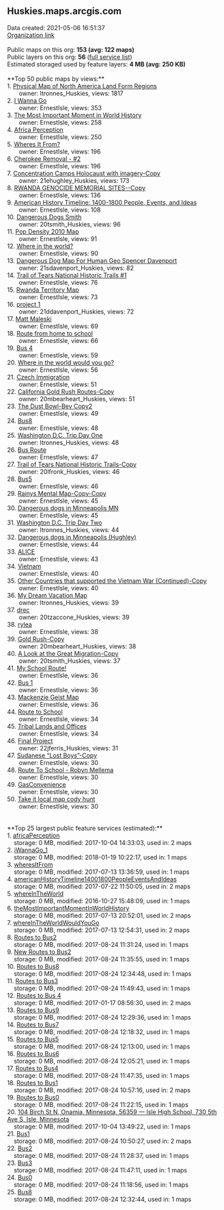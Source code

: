 <h2>Huskies.maps.arcgis.com</h2> Data created: 2021-05-06 16:51:37 <br /><a target='new' href='https://Huskies.maps.arcgis.com'>Organization link</a><br /><br />Public maps on this org: <b>153 (avg: 122 maps)</b><br />Public layers on this org: <b>56 </b>(<a target='new' href='https://services.arcgis.com/vmxAD7GiXOIsvHl0/ArcGIS/rest/services'>full service list</a>)<br />Estimated storaged used by feature layers: <b>4 MB (avg: 250 KB)</b><br /><br />**Top 50 public maps by views:**<br />  1. <a target='new' href='https://www.arcgis.com/home/item.html?id=a3ef241be050492fad682ce4d3ae56cc'>Physical Map of North America Land Form Regions</a> <br />  &nbsp;&nbsp;&nbsp;&nbsp; &nbsp;&nbsp;owner: ltronnes_Huskies, views: 1817<br />  2. <a target='new' href='https://www.arcgis.com/home/item.html?id=df3ca2d528eb49b0bcbd52add1b47095'>I Wanna Go</a> <br />  &nbsp;&nbsp;&nbsp;&nbsp; &nbsp;&nbsp;owner: ErnestIsle, views: 353<br />  3. <a target='new' href='https://www.arcgis.com/home/item.html?id=e45dcec2427b4ddd826b0cc01fc64cec'>The Most Important Moment in World History </a> <br />  &nbsp;&nbsp;&nbsp;&nbsp; &nbsp;&nbsp;owner: ErnestIsle, views: 258<br />  4. <a target='new' href='https://www.arcgis.com/home/item.html?id=59c9beb609ca4095973619dc12cbb132'>Africa Perception</a> <br />  &nbsp;&nbsp;&nbsp;&nbsp; &nbsp;&nbsp;owner: ErnestIsle, views: 250<br />  5. <a target='new' href='https://www.arcgis.com/home/item.html?id=83ac3c78f9664f63ab0d47e1c62d4c98'>Wheres It From?</a> <br />  &nbsp;&nbsp;&nbsp;&nbsp; &nbsp;&nbsp;owner: ErnestIsle, views: 196<br />  6. <a target='new' href='https://www.arcgis.com/home/item.html?id=a22e650e8f2e4a58a11579edabf29028'>Cherokee Removal - #2</a> <br />  &nbsp;&nbsp;&nbsp;&nbsp; &nbsp;&nbsp;owner: ErnestIsle, views: 196<br />  7. <a target='new' href='https://www.arcgis.com/home/item.html?id=027a4c96fec14f24a2a0ddb829f80102'>Concentration Camps Holocaust with imagery-Copy</a> <br />  &nbsp;&nbsp;&nbsp;&nbsp; &nbsp;&nbsp;owner: 21ehughley_Huskies, views: 173<br />  8. <a target='new' href='https://www.arcgis.com/home/item.html?id=e3792c2ef3ec4e5ba5523647702a0d33'>RWANDA GENOCIDE MEMORIAL SITES--Copy</a> <br />  &nbsp;&nbsp;&nbsp;&nbsp; &nbsp;&nbsp;owner: ErnestIsle, views: 136<br />  9. <a target='new' href='https://www.arcgis.com/home/item.html?id=3c61ce24fe5f47429e82819225e69f17'>American History Timeline: 1400-1800 People, Events, and Ideas</a> <br />  &nbsp;&nbsp;&nbsp;&nbsp; &nbsp;&nbsp;owner: ErnestIsle, views: 108<br />  10. <a target='new' href='https://www.arcgis.com/home/item.html?id=0865fc1e0460414daf46b80a442e6571'>Dangerous Dogs Smith</a> <br />  &nbsp;&nbsp;&nbsp;&nbsp; &nbsp;&nbsp;owner: 20tsmith_Huskies, views: 96<br />  11. <a target='new' href='https://www.arcgis.com/home/item.html?id=f59d736be7924c8082550c71837fc690'>Pop Density 2010 Map</a> <br />  &nbsp;&nbsp;&nbsp;&nbsp; &nbsp;&nbsp;owner: ErnestIsle, views: 91<br />  12. <a target='new' href='https://www.arcgis.com/home/item.html?id=a87f4fcd274148d99dff1de0dfcf20d4'>Where in the world?</a> <br />  &nbsp;&nbsp;&nbsp;&nbsp; &nbsp;&nbsp;owner: ErnestIsle, views: 90<br />  13. <a target='new' href='https://www.arcgis.com/home/item.html?id=19699a5b36a44858a793fef6e9372162'>Dangerous Dog Map For Human Geo Spencer Davenport</a> <br />  &nbsp;&nbsp;&nbsp;&nbsp; &nbsp;&nbsp;owner: 21sdavenport_Huskies, views: 82<br />  14. <a target='new' href='https://www.arcgis.com/home/item.html?id=c3822e03c77d42ad819e8027f9286022'>Trail of Tears National Historic Trails #1</a> <br />  &nbsp;&nbsp;&nbsp;&nbsp; &nbsp;&nbsp;owner: ErnestIsle, views: 76<br />  15. <a target='new' href='https://www.arcgis.com/home/item.html?id=076a4b1a72354fd7aa262d4e88e01bc4'>Rwanda Territory Map</a> <br />  &nbsp;&nbsp;&nbsp;&nbsp; &nbsp;&nbsp;owner: ErnestIsle, views: 73<br />  16. <a target='new' href='https://www.arcgis.com/home/item.html?id=270f61489add440b8c04492ef19dd0f7'>project 1</a> <br />  &nbsp;&nbsp;&nbsp;&nbsp; &nbsp;&nbsp;owner: 21ddavenport_Huskies, views: 72<br />  17. <a target='new' href='https://www.arcgis.com/home/item.html?id=21609421804b479fa48198eb176f562d'>Matt Maleski</a> <br />  &nbsp;&nbsp;&nbsp;&nbsp; &nbsp;&nbsp;owner: ErnestIsle, views: 69<br />  18. <a target='new' href='https://www.arcgis.com/home/item.html?id=e1a27ba571ad40bfb7de99725e60fa61'>Route from home to school</a> <br />  &nbsp;&nbsp;&nbsp;&nbsp; &nbsp;&nbsp;owner: ErnestIsle, views: 66<br />  19. <a target='new' href='https://www.arcgis.com/home/item.html?id=4d7e0a2b6c104f039efbcc5d1a51a582'>Bus 4</a> <br />  &nbsp;&nbsp;&nbsp;&nbsp; &nbsp;&nbsp;owner: ErnestIsle, views: 59<br />  20. <a target='new' href='https://www.arcgis.com/home/item.html?id=7194eba62227439b859417537ed27024'>Where in the world would you go?</a> <br />  &nbsp;&nbsp;&nbsp;&nbsp; &nbsp;&nbsp;owner: ErnestIsle, views: 56<br />  21. <a target='new' href='https://www.arcgis.com/home/item.html?id=44cbe8510e8146ada5d13916ffe4d856'>Czech Immigration</a> <br />  &nbsp;&nbsp;&nbsp;&nbsp; &nbsp;&nbsp;owner: ErnestIsle, views: 51<br />  22. <a target='new' href='https://www.arcgis.com/home/item.html?id=a13b060befb94b34a699473b60fa331c'>California Gold Rush Routes-Copy</a> <br />  &nbsp;&nbsp;&nbsp;&nbsp; &nbsp;&nbsp;owner: 20mbearheart_Huskies, views: 51<br />  23. <a target='new' href='https://www.arcgis.com/home/item.html?id=3a19b8c3b48d406889d93290d2d27097'>The Dust Bowl-Bev Copy2</a> <br />  &nbsp;&nbsp;&nbsp;&nbsp; &nbsp;&nbsp;owner: ErnestIsle, views: 49<br />  24. <a target='new' href='https://www.arcgis.com/home/item.html?id=00f2e1af7cf74ef3a6be06eccb4bbb8d'>Bus8</a> <br />  &nbsp;&nbsp;&nbsp;&nbsp; &nbsp;&nbsp;owner: ErnestIsle, views: 48<br />  25. <a target='new' href='https://www.arcgis.com/home/item.html?id=be7f7a1e937540e698ded70d0edbf0a1'>Washington D.C. Trip Day One</a> <br />  &nbsp;&nbsp;&nbsp;&nbsp; &nbsp;&nbsp;owner: ltronnes_Huskies, views: 48<br />  26. <a target='new' href='https://www.arcgis.com/home/item.html?id=04b0c0f30ee84e19891d5ac1bbc6e2a8'>Bus Route</a> <br />  &nbsp;&nbsp;&nbsp;&nbsp; &nbsp;&nbsp;owner: ErnestIsle, views: 47<br />  27. <a target='new' href='https://www.arcgis.com/home/item.html?id=923b86feb50d4cf2920ba2b6b531f3c5'>Trail of Tears National Historic Trails-Copy</a> <br />  &nbsp;&nbsp;&nbsp;&nbsp; &nbsp;&nbsp;owner: 20lfronk_Huskies, views: 46<br />  28. <a target='new' href='https://www.arcgis.com/home/item.html?id=f93edcbe5cbe4f5ea45033749cfacd7e'>Bus5</a> <br />  &nbsp;&nbsp;&nbsp;&nbsp; &nbsp;&nbsp;owner: ErnestIsle, views: 46<br />  29. <a target='new' href='https://www.arcgis.com/home/item.html?id=365d6151e9d249e9b1a88e79b6fc212a'>Rainys Mental Map-Copy-Copy</a> <br />  &nbsp;&nbsp;&nbsp;&nbsp; &nbsp;&nbsp;owner: ErnestIsle, views: 45<br />  30. <a target='new' href='https://www.arcgis.com/home/item.html?id=c85ad93223764e4dab8e1eb14f3bbe90'>Dangerous dogs in Minneapolis MN</a> <br />  &nbsp;&nbsp;&nbsp;&nbsp; &nbsp;&nbsp;owner: ErnestIsle, views: 45<br />  31. <a target='new' href='https://www.arcgis.com/home/item.html?id=19dc938b7f514503819b0e86a4065c52'>Washington D.C. Trip Day Two</a> <br />  &nbsp;&nbsp;&nbsp;&nbsp; &nbsp;&nbsp;owner: ltronnes_Huskies, views: 44<br />  32. <a target='new' href='https://www.arcgis.com/home/item.html?id=f10f460441604c37b2b2ca4e58f6f06d'>Dangerous dogs in Minneapolis (Hughley)</a> <br />  &nbsp;&nbsp;&nbsp;&nbsp; &nbsp;&nbsp;owner: ErnestIsle, views: 44<br />  33. <a target='new' href='https://www.arcgis.com/home/item.html?id=1af33438f7854f479415a28d8c00b724'>ALICE</a> <br />  &nbsp;&nbsp;&nbsp;&nbsp; &nbsp;&nbsp;owner: ErnestIsle, views: 43<br />  34. <a target='new' href='https://www.arcgis.com/home/item.html?id=640fa52b828a4f2d9062391c3e69c07f'>Vietnam</a> <br />  &nbsp;&nbsp;&nbsp;&nbsp; &nbsp;&nbsp;owner: ErnestIsle, views: 40<br />  35. <a target='new' href='https://www.arcgis.com/home/item.html?id=6f30b8fad45d40a8b99390b334de5ce1'>Other Countries that supported the Vietnam War (Continued)-Copy</a> <br />  &nbsp;&nbsp;&nbsp;&nbsp; &nbsp;&nbsp;owner: ErnestIsle, views: 40<br />  36. <a target='new' href='https://www.arcgis.com/home/item.html?id=0ce5873e651f4c629580af72264c490b'>My Dream Vacation Map</a> <br />  &nbsp;&nbsp;&nbsp;&nbsp; &nbsp;&nbsp;owner: ltronnes_Huskies, views: 39<br />  37. <a target='new' href='https://www.arcgis.com/home/item.html?id=f84a198200ba45cab1490969e8345f50'>drec</a> <br />  &nbsp;&nbsp;&nbsp;&nbsp; &nbsp;&nbsp;owner: 20tzaccone_Huskies, views: 39<br />  38. <a target='new' href='https://www.arcgis.com/home/item.html?id=9b1f19aba0ba4a04b7f66d195c940503'>rylea</a> <br />  &nbsp;&nbsp;&nbsp;&nbsp; &nbsp;&nbsp;owner: ErnestIsle, views: 38<br />  39. <a target='new' href='https://www.arcgis.com/home/item.html?id=6f18230fdc0f41d9949ec6e201ce1489'>Gold Rush-Copy</a> <br />  &nbsp;&nbsp;&nbsp;&nbsp; &nbsp;&nbsp;owner: 20mbearheart_Huskies, views: 38<br />  40. <a target='new' href='https://www.arcgis.com/home/item.html?id=80fe474d96d74923bac462bf507c8272'>A Look at the Great Migration-Copy</a> <br />  &nbsp;&nbsp;&nbsp;&nbsp; &nbsp;&nbsp;owner: 20tsmith_Huskies, views: 37<br />  41. <a target='new' href='https://www.arcgis.com/home/item.html?id=86550be94eb941d29ae1e06e15a91a26'>My School Route!</a> <br />  &nbsp;&nbsp;&nbsp;&nbsp; &nbsp;&nbsp;owner: ErnestIsle, views: 36<br />  42. <a target='new' href='https://www.arcgis.com/home/item.html?id=bcd7b90804c04ec686b3e6fa6e6fcdaa'>Bus 1</a> <br />  &nbsp;&nbsp;&nbsp;&nbsp; &nbsp;&nbsp;owner: ErnestIsle, views: 36<br />  43. <a target='new' href='https://www.arcgis.com/home/item.html?id=b6559716b25a41b3aabb6bbed0dd8040'>Mackenzie Geist Map</a> <br />  &nbsp;&nbsp;&nbsp;&nbsp; &nbsp;&nbsp;owner: ErnestIsle, views: 36<br />  44. <a target='new' href='https://www.arcgis.com/home/item.html?id=327e7ff7d2c74d0c92748a91b3f65e47'>Route to School</a> <br />  &nbsp;&nbsp;&nbsp;&nbsp; &nbsp;&nbsp;owner: ErnestIsle, views: 34<br />  45. <a target='new' href='https://www.arcgis.com/home/item.html?id=bd3884221a744cf0b227325397bd748f'>Tribal Lands and Offices</a> <br />  &nbsp;&nbsp;&nbsp;&nbsp; &nbsp;&nbsp;owner: ErnestIsle, views: 34<br />  46. <a target='new' href='https://www.arcgis.com/home/item.html?id=127d106d48684b48a66566a631618e82'>Final Project</a> <br />  &nbsp;&nbsp;&nbsp;&nbsp; &nbsp;&nbsp;owner: 22jferris_Huskies, views: 31<br />  47. <a target='new' href='https://www.arcgis.com/home/item.html?id=443b614dcd154f3aaa0927fb4ea92099'>Sudanese “Lost Boys”-Copy</a> <br />  &nbsp;&nbsp;&nbsp;&nbsp; &nbsp;&nbsp;owner: ErnestIsle, views: 30<br />  48. <a target='new' href='https://www.arcgis.com/home/item.html?id=0174d102b9c242dfb827214a9eb3b9a4'>Route To School - Robyn Mellema</a> <br />  &nbsp;&nbsp;&nbsp;&nbsp; &nbsp;&nbsp;owner: ErnestIsle, views: 30<br />  49. <a target='new' href='https://www.arcgis.com/home/item.html?id=336185f74fe049fd87a70507e183122a'>GasConvenience</a> <br />  &nbsp;&nbsp;&nbsp;&nbsp; &nbsp;&nbsp;owner: ErnestIsle, views: 30<br />  50. <a target='new' href='https://www.arcgis.com/home/item.html?id=c4759edbf6b04b3f8f64de6ffde6d944'>Take it local map cody hunt</a> <br />  &nbsp;&nbsp;&nbsp;&nbsp; &nbsp;&nbsp;owner: ErnestIsle, views: 30<br /><br /><br />**Top 25 largest public feature services (estimated):**<br /> 1. <a target='new' href='https://www.arcgis.com/home/item.html?id=73e3df7ac5f64008b8ae1ad904f6e2df'>africaPerception</a><br /> &nbsp;&nbsp;&nbsp;&nbsp;storage: 0 MB, modified: 2017-10-04 14:33:03,  used in: 2 maps<br /> 2. <a target='new' href='https://www.arcgis.com/home/item.html?id=fa029d4c89eb4482b3c7e2f2097e0b9a'>iWannaGo_1</a><br /> &nbsp;&nbsp;&nbsp;&nbsp;storage: 0 MB, modified: 2018-01-19 10:22:17,  used in: 1 maps<br /> 3. <a target='new' href='https://www.arcgis.com/home/item.html?id=3d4606d1d00b4534a92152ac6d8f65ba'>wheresItFrom</a><br /> &nbsp;&nbsp;&nbsp;&nbsp;storage: 0 MB, modified: 2017-07-13 13:36:59,  used in: 1 maps<br /> 4. <a target='new' href='https://www.arcgis.com/home/item.html?id=66de6a44652e4132a8053c5358b581cb'>americanHistoryTimeline14001800PeopleEventsAndIdeas</a><br /> &nbsp;&nbsp;&nbsp;&nbsp;storage: 0 MB, modified: 2017-07-22 11:50:05,  used in: 2 maps<br /> 5. <a target='new' href='https://www.arcgis.com/home/item.html?id=30b5a1d0a60745a58bf1119ac2dbe717'>whereInTheWorld</a><br /> &nbsp;&nbsp;&nbsp;&nbsp;storage: 0 MB, modified: 2016-10-27 15:48:09,  used in: 1 maps<br /> 6. <a target='new' href='https://www.arcgis.com/home/item.html?id=6a8df37a101d45b0944b6126d32ccd08'>theMostImportantMomentInWorldHistory</a><br /> &nbsp;&nbsp;&nbsp;&nbsp;storage: 0 MB, modified: 2017-07-13 20:52:01,  used in: 2 maps<br /> 7. <a target='new' href='https://www.arcgis.com/home/item.html?id=4a3cf4867bdb4de497b0b88693a5b758'>whereInTheWorldWouldYouGo</a><br /> &nbsp;&nbsp;&nbsp;&nbsp;storage: 0 MB, modified: 2017-07-13 12:54:31,  used in: 2 maps<br /> 8. <a target='new' href='https://www.arcgis.com/home/item.html?id=ca9766caeee843b28365919fc7f12e38'>Routes to Bus2</a><br /> &nbsp;&nbsp;&nbsp;&nbsp;storage: 0 MB, modified: 2017-08-24 11:31:24,  used in: 1 maps<br /> 9. <a target='new' href='https://www.arcgis.com/home/item.html?id=4f74e34095844be8bbf3eb94cf23298b'>New Routes to Bus2</a><br /> &nbsp;&nbsp;&nbsp;&nbsp;storage: 0 MB, modified: 2017-08-24 11:35:55,  used in: 1 maps<br /> 10. <a target='new' href='https://www.arcgis.com/home/item.html?id=6f9c8597142e4f029eb67c45917acb82'>Routes to Bus8</a><br /> &nbsp;&nbsp;&nbsp;&nbsp;storage: 0 MB, modified: 2017-08-24 12:34:48,  used in: 1 maps<br /> 11. <a target='new' href='https://www.arcgis.com/home/item.html?id=5b037b6c2feb4794a4a8fc191e4a47df'>Routes to Bus3</a><br /> &nbsp;&nbsp;&nbsp;&nbsp;storage: 0 MB, modified: 2017-08-24 11:49:43,  used in: 1 maps<br /> 12. <a target='new' href='https://www.arcgis.com/home/item.html?id=800e7c59a724494483de639bfb22cce2'>Routes to Bus 4</a><br /> &nbsp;&nbsp;&nbsp;&nbsp;storage: 0 MB, modified: 2017-01-17 08:56:30,  used in: 2 maps<br /> 13. <a target='new' href='https://www.arcgis.com/home/item.html?id=4536c5f7067c41d6b2b61624e844abbc'>Routes to Bus9</a><br /> &nbsp;&nbsp;&nbsp;&nbsp;storage: 0 MB, modified: 2017-08-24 12:29:36,  used in: 1 maps<br /> 14. <a target='new' href='https://www.arcgis.com/home/item.html?id=4fd6b9be273040f6aef33bdbaffc9dd9'>Routes to Bus7</a><br /> &nbsp;&nbsp;&nbsp;&nbsp;storage: 0 MB, modified: 2017-08-24 12:18:32,  used in: 1 maps<br /> 15. <a target='new' href='https://www.arcgis.com/home/item.html?id=a438588597a34e7cac4155433081ab2f'>Routes to Bus5</a><br /> &nbsp;&nbsp;&nbsp;&nbsp;storage: 0 MB, modified: 2017-08-24 12:13:00,  used in: 1 maps<br /> 16. <a target='new' href='https://www.arcgis.com/home/item.html?id=1ddbb241812945ac99bb3aee0c4bb641'>Routes to Bus6</a><br /> &nbsp;&nbsp;&nbsp;&nbsp;storage: 0 MB, modified: 2017-08-24 12:05:21,  used in: 1 maps<br /> 17. <a target='new' href='https://www.arcgis.com/home/item.html?id=18f1f67e658d44dabb74fda8610b4818'>Routes to Bus4</a><br /> &nbsp;&nbsp;&nbsp;&nbsp;storage: 0 MB, modified: 2017-08-24 11:47:35,  used in: 1 maps<br /> 18. <a target='new' href='https://www.arcgis.com/home/item.html?id=610e1df8bc444eb3b73f8917f01a0a9c'>Routes to Bus1</a><br /> &nbsp;&nbsp;&nbsp;&nbsp;storage: 0 MB, modified: 2017-08-24 10:57:16,  used in: 2 maps<br /> 19. <a target='new' href='https://www.arcgis.com/home/item.html?id=1e6238d8f1c343f09f039c2ceab87a61'>Routes to Bus0</a><br /> &nbsp;&nbsp;&nbsp;&nbsp;storage: 0 MB, modified: 2017-08-24 11:22:15,  used in: 1 maps<br /> 20. <a target='new' href='https://www.arcgis.com/home/item.html?id=24f913b6c7a34975a7f079e3d3f7053d'>104 Birch St N, Onamia, Minnesota, 56359 — Isle High School, 730 5th Ave S, Isle, Minnesota</a><br /> &nbsp;&nbsp;&nbsp;&nbsp;storage: 0 MB, modified: 2017-10-04 13:49:22,  used in: 1 maps<br /> 21. <a target='new' href='https://www.arcgis.com/home/item.html?id=3076e10edfd34bc6b993c42273ea4d76'>Bus1</a><br /> &nbsp;&nbsp;&nbsp;&nbsp;storage: 0 MB, modified: 2017-08-24 10:50:27,  used in: 2 maps<br /> 22. <a target='new' href='https://www.arcgis.com/home/item.html?id=91f17b3cc8c142d0b412ce3fc6fbd8e4'>Bus2</a><br /> &nbsp;&nbsp;&nbsp;&nbsp;storage: 0 MB, modified: 2017-08-24 11:28:37,  used in: 1 maps<br /> 23. <a target='new' href='https://www.arcgis.com/home/item.html?id=d16484fe3e544a5384b8f24105727628'>Bus3</a><br /> &nbsp;&nbsp;&nbsp;&nbsp;storage: 0 MB, modified: 2017-08-24 11:47:11,  used in: 1 maps<br /> 24. <a target='new' href='https://www.arcgis.com/home/item.html?id=e8e9108abd574bedadc85053cff37892'>Bus0</a><br /> &nbsp;&nbsp;&nbsp;&nbsp;storage: 0 MB, modified: 2017-08-24 11:18:56,  used in: 1 maps<br /> 25. <a target='new' href='https://www.arcgis.com/home/item.html?id=837514f5e13b496e8def734cede8e1b5'>Bus8</a><br /> &nbsp;&nbsp;&nbsp;&nbsp;storage: 0 MB, modified: 2017-08-24 12:32:44,  used in: 1 maps<br />